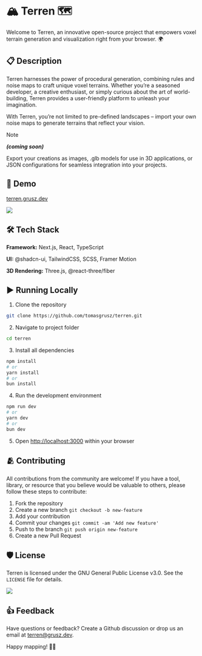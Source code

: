 <h1>🏔️ Terren 🗺️</h1>

Welcome to Terren, an innovative open-source project that empowers voxel terrain generation and visualization right from your browser. 🌍

<h2>📋 Description</h2>

Terren harnesses the power of procedural generation, combining rules and noise maps to craft unique voxel terrains. 
Whether you’re a seasoned developer, a creative enthusiast, or simply curious about the art of world-building, Terren provides a user-friendly platform to unleash your imagination.

With Terren, you’re not limited to pre-defined landscapes – import your own noise maps to generate terrains that reflect your vision.

> [!NOTE]
> ***(coming soon)***
> 
> Export your creations as images, .glb models for use in 3D applications, or JSON configurations for seamless integration into your projects.

<h2>🚀 Demo</h2>

[terren.grusz.dev](https://terren.grusz.dev)

<img src="https://img.shields.io/website-up-down-green-red/https/terren.grusz.dev">

<h2>🛠️ Tech Stack</h2>

**Framework:** Next.js, React, TypeScript

**UI:** @shadcn-ui, TailwindCSS, SCSS, Framer Motion

**3D Rendering:** Three.js, @react-three/fiber

<h2>▶️ Running Locally</h2>

1. Clone the repository
```bash
git clone https://github.com/tomasgrusz/terren.git
```

2. Navigate to project folder
```bash
cd terren
```

3. Install all dependencies
```bash
npm install
# or
yarn install
# or
bun install
```

4. Run the development environment

```bash
npm run dev
# or
yarn dev
# or
bun dev
```

5. Open [http://localhost:3000](http://localhost:3000) within your browser


<h2>🫂 Contributing</h2>

All contributions from the community are welcome! If you have a tool, library, or resource that you believe would be valuable to others, please follow these steps to contribute:

1.	Fork the repository
2.	Create a new branch `git checkout -b new-feature`
3.	Add your contribution
4.	Commit your changes `git commit -am 'Add new feature'`
5. Push to the branch `git push origin new-feature`
6.	Create a new Pull Request


<h2>🛡️ License</h2>

Terren is licensed under the GNU General Public License v3.0. See the `LICENSE` file for details.

<img src="https://img.shields.io/github/license/tomasgrusz/terren.svg">

<h2>👍 Feedback</h2>

Have questions or feedback? Create a Github discussion or drop us an email at terren@grusz.dev.

Happy mapping! 🎨🌟
